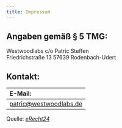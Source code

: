 ```yaml
---
title: Impressum
---
```


## Angaben gemäß § 5 TMG:
Westwoodlabs
c/o Patric Steffen  
Friedrichstraße 13 
57639 Rodenbach-Udert

## Kontakt:


| E-Mail:                |
| :--------------------- |
| patric@westwoodlabs.de |

Quelle: _[eRecht24](https://www.e-recht24.de)_
